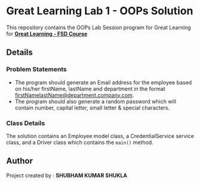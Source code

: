 # Great Learning Lab 1 - OOPs Solution

This repository contains the OOPs Lab Session program for Great Learning for [**Great Learning - FSD Course**](https://www.greatlearning.in/advanced-certification-full-stack-software-development-iit-roorkee)


## Details

### Problem Statements
- The program should generate an Email address for the employee based on his/her firstName, lastName and department in the format firstNamelastName@department.company.com.
- The program should also generate a random password which will contain number, capital letter, small letter & special characters.

### Class Details
The solution contains an Employee model class, a CredentialService service class, and a Driver class which contains the `main()` method. 


##  Author
Project created by :  **SHUBHAM KUMAR SHUKLA**